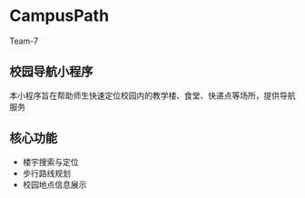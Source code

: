 # CampusPath
Team-7
## 校园导航小程序
本小程序旨在帮助师生快速定位校园内的教学楼、食堂、快递点等场所，提供导航服务

## 核心功能
- 楼宇搜索与定位
- 步行路线规划
- 校园地点信息展示
